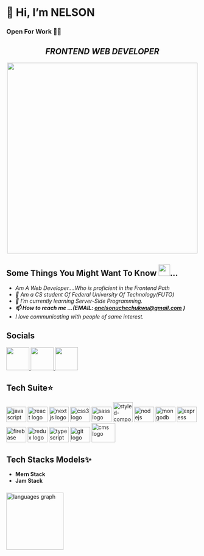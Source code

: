 # 👋 Hi, I’m NELSON

### Open For Work 💼💼 
## <div align="center">*FRONTEND WEB DEVELOPER*</div>

  <div align="center">
    <img src="https://user-images.githubusercontent.com/95982650/211197145-09f759f9-7b42-493e-bb6d-174488820ede.gif" width="500"/>
  </div>
  
## Some Things You Might Want To Know <img src="https://user-images.githubusercontent.com/95982650/217330060-490c1e5e-1dfc-4a92-bb37-a6998bb9ce0c.png" width="30" />...

 - *Am A Web Developer....Who is proficient in the Frontend Path*
 - *🏫 Am a CS student Of Federal University Of Technology(FUTO)*
 - *🌱 I’m currently learning Server-Side Programming.*
 - ***📫 How to reach me ...(EMAIL: onelsonuchechukwu@gmail.com )***
 - *I love communicating with people of same interest.*

## Socials
  <div>
       <a href="https://twitter.com/Nelson_f2e">
         <img src="https://user-images.githubusercontent.com/95982650/217645051-8dadef9d-edd7-4384-97b8-fab6f0b904d7.png" width="60" />
       </a>
       <a href="https://www.frontendmentor.io/profile/nelsonleone" align="center">
         <img src="https://user-images.githubusercontent.com/95982650/220240791-c5b49ec5-da28-4b8e-b0f3-9a05e4076bb2.png" width="60" />
       </a>
       <a href="linkedin.com/in/nelson-onuegbu-3ba269267" align="center">
         <img src="https://user-images.githubusercontent.com/95982650/223276864-0b616ae1-98ef-42b8-990b-30047594d3f1.png" width="60" />
       </a>
  </div>

 
 

## Tech Suite⭐

<div align="left">
  <img src="https://cdn.jsdelivr.net/gh/devicons/devicon/icons/javascript/javascript-original.svg" height="40" width="52" alt="javascript logo"  />
  <img src="https://cdn.jsdelivr.net/gh/devicons/devicon/icons/react/react-original.svg" height="40" width="52" alt="react logo"  />
  <img src="https://cdn.jsdelivr.net/gh/devicons/devicon/icons/nextjs/nextjs-original.svg" height="40" width="52" alt="nextjs logo"  />
  <img src="https://cdn.jsdelivr.net/gh/devicons/devicon/icons/css3/css3-original.svg" height="40" width="52" alt="css3 logo"  />
  <img src="https://cdn.jsdelivr.net/gh/devicons/devicon/icons/sass/sass-original.svg" height="40" width="52" alt="sass logo"  />
  <img src="https://user-images.githubusercontent.com/95982650/236316213-8f58a30f-362b-4a70-9bca-17ab17f41d10.png" heigh"40" width="52" alt="styled-component logo"/>
  <img src="https://cdn.jsdelivr.net/gh/devicons/devicon/icons/nodejs/nodejs-original.svg" height="40" width="52" alt="nodejs logo"  />
  <img src="https://cdn.jsdelivr.net/gh/devicons/devicon/icons/mongodb/mongodb-original.svg" height="40" width="52" alt="mongodb logo"  />
  <img src="https://cdn.jsdelivr.net/gh/devicons/devicon/icons/express/express-original.svg" height="40" width="52" alt="express logo"  />
  <img src="https://cdn.jsdelivr.net/gh/devicons/devicon/icons/firebase/firebase-plain.svg" height="40" width="52" alt="firebase logo"  />
  <img src="https://cdn.jsdelivr.net/gh/devicons/devicon/icons/redux/redux-original.svg" height="40" width="52" alt="redux logo"  />
  <img src="https://cdn.jsdelivr.net/gh/devicons/devicon/icons/typescript/typescript-original.svg" height="40" width="52" alt="typescript logo"  />
  <img src="https://cdn.jsdelivr.net/gh/devicons/devicon/icons/git/git-original.svg" height="40" width="52" alt="git logo"  />
  <img src="https://user-images.githubusercontent.com/95982650/236313860-01bc65f2-1081-47b7-acbe-aabf8a4c5edd.png" width="62" height="50" alt="cms  logo" />
</div>

###
   

## Tech Stacks Models✨ 
 - **Mern Stack**
 - **Jam Stack**

###
 <div align="left">
  <img src="https://github-readme-stats.vercel.app/api/top-langs?     username=nelsonleone&locale=en&hide_title=false&layout=compact&card_width=320&langs_count=5&theme=dark&hide_border=false&order=2" height="150" alt="languages graph"  />
</div>

###



<!---
nelsonleone/nelsonleone is a ✨ special ✨ repository because its `README.md` (this file) appears on your GitHub profile.
You can click the Preview link to take a look at your changes.


--->

                
